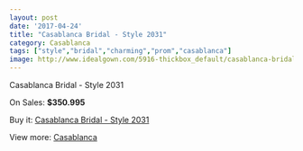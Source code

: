 ```yaml
---
layout: post
date: '2017-04-24'
title: "Casablanca Bridal - Style 2031"
category: Casablanca
tags: ["style","bridal","charming","prom","casablanca"]
image: http://www.idealgown.com/5916-thickbox_default/casablanca-bridal-style-2031.jpg
---
```

Casablanca Bridal - Style 2031

On Sales: **$350.995**
<a href="https://www.idealgown.com/en/casablanca/2560-casablanca-bridal-style-2031.html"><amp-img layout="responsive" width="600" height="600" src="//www.idealgown.com/5916-thickbox_default/casablanca-bridal-style-2031.jpg" alt="Casablanca Bridal - Style 2031 0" /></a>
<a href="https://www.idealgown.com/en/casablanca/2560-casablanca-bridal-style-2031.html"><amp-img layout="responsive" width="600" height="600" src="//www.idealgown.com/5918-thickbox_default/casablanca-bridal-style-2031.jpg" alt="Casablanca Bridal - Style 2031 1" /></a>
<a href="https://www.idealgown.com/en/casablanca/2560-casablanca-bridal-style-2031.html"><amp-img layout="responsive" width="600" height="600" src="//www.idealgown.com/5917-thickbox_default/casablanca-bridal-style-2031.jpg" alt="Casablanca Bridal - Style 2031 2" /></a>

Buy it: [Casablanca Bridal - Style 2031](https://www.idealgown.com/en/casablanca/2560-casablanca-bridal-style-2031.html "Casablanca Bridal - Style 2031")

View more: [Casablanca](https://www.idealgown.com/en/31-casablanca "Casablanca")